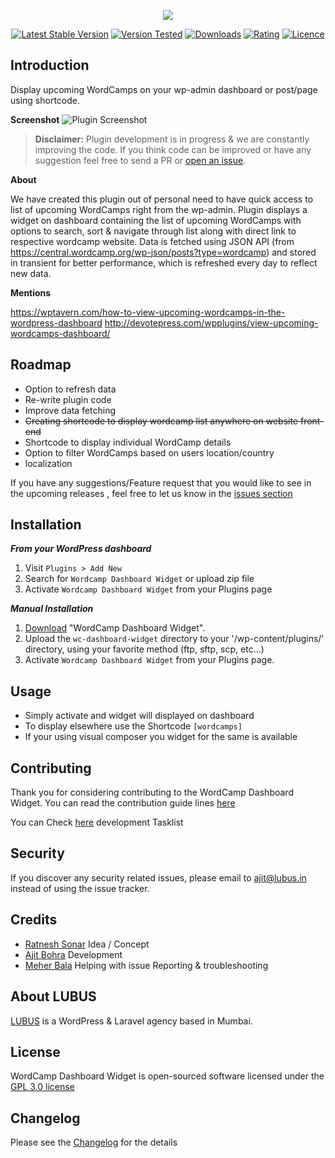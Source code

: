 <p align="center"><img src="https://cloud.githubusercontent.com/assets/1039236/24137860/a268bb20-0e3b-11e7-878c-d82328942695.png"></p>

<p align="center">
<a href="https://wordpress.org/plugins/wc-dashboard-widget/"><img src="https://img.shields.io/wordpress/plugin/v/wc-dashboard-widget.svg" alt="Latest Stable Version"></a> <a href="https://wordpress.org/plugins/wc-dashboard-widget/"><img src="https://img.shields.io/wordpress/v/wc-dashboard-widget.svg" alt="Version Tested"></a> <a href="https://wordpress.org/plugins/wc-dashboard-widget/"><img src="https://img.shields.io/wordpress/plugin/dt/wc-dashboard-widget.svg" alt="Downloads"></a> <a href="https://wordpress.org/plugins/wc-dashboard-widget/"><img src="https://img.shields.io/wordpress/plugin/r/wc-dashboard-widget.svg" alt="Rating"></a> <a href="https://wordpress.org/plugins/wc-dashboard-widget/"><img src="https://img.shields.io/aur/license/yaourt.svg" alt="Licence"></a>
</p>

**Introduction**
-----------------------------

Display upcoming WordCamps on your wp-admin dashboard or post/page using shortcode.

**Screenshot**
![Plugin Screenshot](https://raw.githubusercontent.com/lubusIN/wordcamp-dashboard-widget/master/assets/screenshot-1.gif)

>**Disclaimer:** Plugin development is in progress & we are constantly improving the code. If you think code can be improved or have any suggestion feel free to send a PR or [open an issue](https://github.com/lubusIN/wordcamp-dashboard-widget/issues).

**About**

We have created this plugin out of personal need to have quick access to list of upcoming WordCamps right from the wp-admin. Plugin displays a widget on dashboard containing the list of upcoming WordCamps with options to search, sort & navigate through list along with direct link to respective wordcamp website. Data is fetched using JSON API (from https://central.wordcamp.org/wp-json/posts?type=wordcamp) and stored in transient for better performance, which is refreshed every day to reflect new data.

**Mentions**

https://wptavern.com/how-to-view-upcoming-wordcamps-in-the-wordpress-dashboard
http://devotepress.com/wpplugins/view-upcoming-wordcamps-dashboard/

**Roadmap**
-----------

 - Option to refresh data
 - Re-write plugin code
 - Improve data fetching
 - <del >Creating shortcode to display wordcamp list anywhere on website front-end</de>
 - Shortcode to display individual WordCamp details
 - Option to filter WordCamps based on users location/country
 - localization

If you have any suggestions/Feature request that you would like to see in the upcoming releases , feel free to let us know in the [issues section](https://github.com/lubusIN/wordcamp-dashboard-widget/issues)


**Installation**
----------------
***From your WordPress dashboard***
 1. Visit `Plugins > Add New`
 2. Search for `Wordcamp Dashboard Widget`  or upload zip file
 3. Activate `Wordcamp Dashboard Widget` from your Plugins page

***Manual Installation***
 1. [Download](https://wordpress.org/plugins/wc-dashboard-widget/) "WordCamp Dashboard Widget".
 2. Upload the `wc-dashboard-widget` directory to your '/wp-content/plugins/' directory, using your favorite method (ftp, sftp, scp, etc...)
 3. Activate `Wordcamp Dashboard Widget` from your Plugins page.

**Usage**
----------------
- Simply activate and widget will displayed on dashboard
- To display elsewhere use the Shortcode `[wordcamps]`
- If your using visual composer you widget for the same is available

**Contributing**
----------------

Thank you for considering contributing to the WordCamp Dashboard Widget. You can read the contribution guide lines [here](CONTRIBUTING.md)

You can Check [here](https://github.com/lubusIN/wordcamp-dashboard-widget/projects/1) development Tasklist

**Security**
------------

If you discover any security related issues, please email to [ajit@lubus.in](mailto:ajit@lubus.com) instead of using the issue tracker.

**Credits**
------------

- [Ratnesh Sonar](https://twitter.com/ratneshsonar) Idea / Concept
- [Ajit Bohra](http://https://twitter.com/ajitbohra) Development
- [Meher Bala](https://twitter.com/meherbala) Helping with issue Reporting & troubleshooting

**About LUBUS**
---------------
[LUBUS](http://lubus.in) is a WordPress & Laravel agency based in Mumbai.

**License**
-----------
WordCamp Dashboard Widget is open-sourced software licensed under the [GPL 3.0 license](LICENSE)

**Changelog**
-------------
Please see the [Changelog](https://github.com/lubusIN/wordcamp-dashboard-widget/blob/master/CHANGELOG.md) for the details
